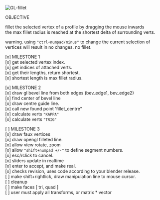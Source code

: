 ![GL-fillet](https://github.com/zeffii/GL-fillet/raw/master/opengl_blender_overlay_drawing.png)

OBJECTIVE  
  
fillet the selected vertex of a profile by dragging the mouse inwards  
the max fillet radius is reached at the shortest delta of surrounding verts.  
  
warning. using `"ctrl+numpad/minus"` to change the current selection of vertices will result in no changes. no fillet.  
  
[x] MILESTONE 1  
[x] get selected vertex index.  
[x] get indices of attached verts.  
[x] get their lengths, return shortest.  
[x] shortest length is max fillet radius.  
  
[x] MILESTONE 2  
[x] draw gl bevel line from both edges (bev_edge1, bev_edge2)  
[x] find center of bevel line  
[x] draw centre guide line.  
[x] call new found point 'fillet_centre"  
[x] calculate verts `"KAPPA"`  
[x] calculate verts `"TRIG"`  
  
[ ] MILESTONE 3  
[x] draw faux vertices  
[x] draw opengl filleted line.  
[x] allow view rotate, zoom  
[x] allow `"shift+numpad +/-"` to define segment numbers.  
[x] esc/rclick to cancel.  
[x] sliders update in realtime  
[x] enter to accept, and make real.  
[x] checks revision, uses code according to your blender release.  
[ ] make shift+rightlick, draw manipulation line to mouse cursor.  
[ ] cleanup  
[ ] make faces [ tri, quad ]  
[ ] user must apply all transforms, or matrix * vector  